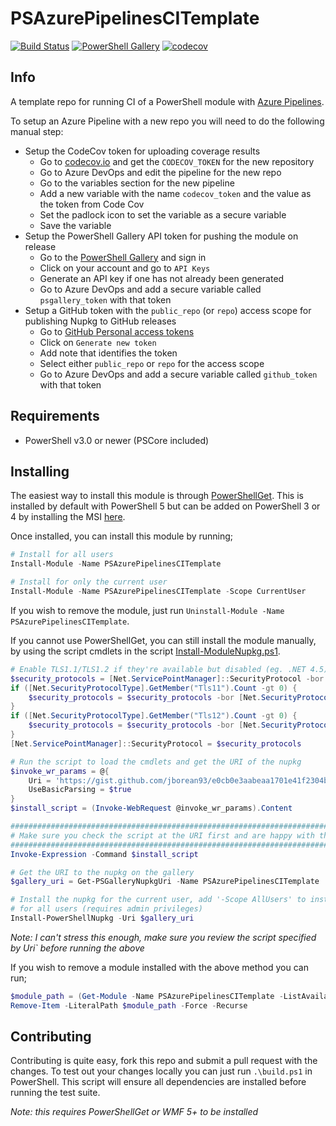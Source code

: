 # PSAzurePipelinesCITemplate

[![Build Status](https://dev.azure.com/jborean93/jborean93/_apis/build/status/jborean93.PSAzurePipelinesCITemplate?branchName=master)](https://dev.azure.com/jborean93/jborean93/_build/latest?definitionId=1&branchName=master)
[![PowerShell Gallery](https://img.shields.io/powershellgallery/dt/PSAzurePipelinesCITemplate.svg)](https://www.powershellgallery.com/packages/PSAzurePipelinesCITemplate)
[![codecov](https://codecov.io/gh/jborean93/PSAzurePipelinesCITemplate/branch/master/graph/badge.svg)](https://codecov.io/gh/jborean93/PSAzurePipelinesCITemplate)


## Info

A template repo for running CI of a PowerShell module with
[Azure Pipelines](https://azure.microsoft.com/en-us/services/devops/pipelines/).

To setup an Azure Pipeline with a new repo you will need to do the following
manual step:

* Setup the CodeCov token for uploading coverage results
    * Go to [codecov.io](https://codecov.io) and get the `CODECOV_TOKEN` for the new repository
    * Go to Azure DevOps and edit the pipeline for the new repo
    * Go to the variables section for the new pipeline
    * Add a new variable with the name `codecov_token` and the value as the token from Code Cov
    * Set the padlock icon to set the variable as a secure variable
    * Save the variable
* Setup the PowerShell Gallery API token for pushing the module on release
    * Go to the [PowerShell Gallery](https://www.powershellgallery.com) and sign in
    * Click on your account and go to `API Keys`
    * Generate an API key if one has not already been generated
    * Go to Azure DevOps and add a secure variable called `psgallery_token` with that token
* Setup a GitHub token with the `public_repo` (or `repo`) access scope for publishing Nupkg to GitHub releases
    * Go to [GitHub Personal access tokens](https://github.com/settings/tokens)
    * Click on `Generate new token`
    * Add note that identifies the token
    * Select either `public_repo` or `repo` for the access scope
    * Go to Azure DevOps and add a secure variable called `github_token` with that token


## Requirements

* PowerShell v3.0 or newer (PSCore included)


## Installing

The easiest way to install this module is through
[PowerShellGet](https://docs.microsoft.com/en-us/powershell/gallery/overview).
This is installed by default with PowerShell 5 but can be added on PowerShell
3 or 4 by installing the MSI [here](https://www.microsoft.com/en-us/download/details.aspx?id=51451).

Once installed, you can install this module by running;

```powershell
# Install for all users
Install-Module -Name PSAzurePipelinesCITemplate

# Install for only the current user
Install-Module -Name PSAzurePipelinesCITemplate -Scope CurrentUser
```

If you wish to remove the module, just run
`Uninstall-Module -Name PSAzurePipelinesCITemplate`.

If you cannot use PowerShellGet, you can still install the module manually,
by using the script cmdlets in the script [Install-ModuleNupkg.ps1](https://gist.github.com/jborean93/e0cb0e3aabeaa1701e41f2304b023366).

```powershell
# Enable TLS1.1/TLS1.2 if they're available but disabled (eg. .NET 4.5)
$security_protocols = [Net.ServicePointManager]::SecurityProtocol -bor [Net.SecurityProtocolType]::SystemDefault
if ([Net.SecurityProtocolType].GetMember("Tls11").Count -gt 0) {
    $security_protocols = $security_protocols -bor [Net.SecurityProtocolType]::Tls11
}
if ([Net.SecurityProtocolType].GetMember("Tls12").Count -gt 0) {
    $security_protocols = $security_protocols -bor [Net.SecurityProtocolType]::Tls12
}
[Net.ServicePointManager]::SecurityProtocol = $security_protocols

# Run the script to load the cmdlets and get the URI of the nupkg
$invoke_wr_params = @{
    Uri = 'https://gist.github.com/jborean93/e0cb0e3aabeaa1701e41f2304b023366/raw/Install-ModuleNupkg.ps1'
    UseBasicParsing = $true
}
$install_script = (Invoke-WebRequest @invoke_wr_params).Content

################################################################################################
# Make sure you check the script at the URI first and are happy with the script before running #
################################################################################################
Invoke-Expression -Command $install_script

# Get the URI to the nupkg on the gallery
$gallery_uri = Get-PSGalleryNupkgUri -Name PSAzurePipelinesCITemplate

# Install the nupkg for the current user, add '-Scope AllUsers' to install
# for all users (requires admin privileges)
Install-PowerShellNupkg -Uri $gallery_uri
```

_Note: I can't stress this enough, make sure you review the script specified by Uri` before running the above_

If you wish to remove a module installed with the above method you can run;

```powershell
$module_path = (Get-Module -Name PSAzurePipelinesCITemplate -ListAvailable).ModuleBase
Remove-Item -LiteralPath $module_path -Force -Recurse
```


## Contributing

Contributing is quite easy, fork this repo and submit a pull request with the
changes. To test out your changes locally you can just run `.\build.ps1` in
PowerShell. This script will ensure all dependencies are installed before
running the test suite.

_Note: this requires PowerShellGet or WMF 5+ to be installed_
